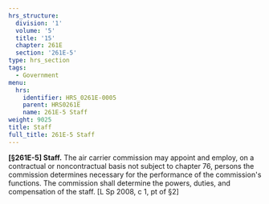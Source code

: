 ```yaml
---
hrs_structure:
  division: '1'
  volume: '5'
  title: '15'
  chapter: 261E
  section: '261E-5'
type: hrs_section
tags:
  - Government
menu:
  hrs:
    identifier: HRS_0261E-0005
    parent: HRS0261E
    name: 261E-5 Staff
weight: 9025
title: Staff
full_title: 261E-5 Staff
---
```

**[§261E-5] Staff.** The air carrier commission may appoint and employ, on a contractual or noncontractual basis not subject to chapter 76, persons the commission determines necessary for the performance of the commission's functions. The commission shall determine the powers, duties, and compensation of the staff. [L Sp 2008, c 1, pt of §2]